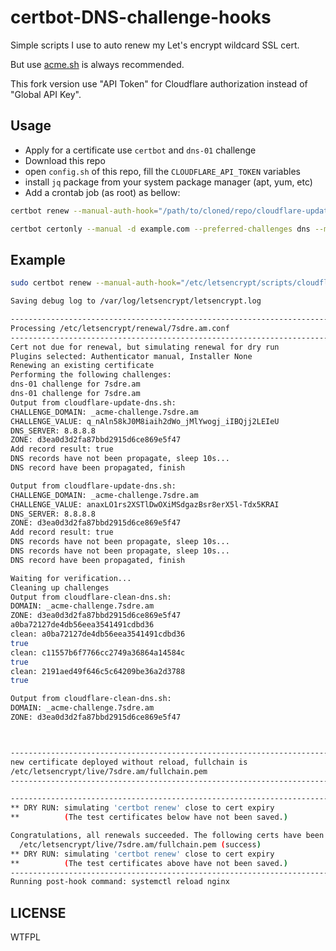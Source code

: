 # certbot-DNS-challenge-hooks

Simple scripts I use to auto renew my Let's encrypt wildcard SSL cert.

But use [acme.sh](https://github.com/Neilpang/acme.sh) is always recommended.

This fork version use "API Token" for Cloudflare authorization instead of "Global API Key".

## Usage

- Apply for a certificate use `certbot` and `dns-01` challenge
- Download this repo
- open `config.sh` of this repo, fill the `CLOUDFLARE_API_TOKEN` variables
- install `jq` package from your system package manager (apt, yum, etc)
- Add a crontab job (as root) as bellow:

```bash
certbot renew --manual-auth-hook="/path/to/cloned/repo/cloudflare-update-dns.sh" --manual-cleanup-hook="/path/to/cloned/repo/cloudflare-clean-dns.sh" --post-hook="systemctl reload nginx" >> /path/to/log/crontab.renew.log
```

```bash
certbot certonly --manual -d example.com --preferred-challenges dns --manual-auth-hook="/path/to/cloned/repo/cloudflare-update-dns.sh" --manual-cleanup-hook="/path/to/cloned/repo/cloudflare-clean-dns.sh" >> /path/to/log/crontab.renew.log
```

## Example

```bash
sudo certbot renew --manual-auth-hook="/etc/letsencrypt/scripts/cloudflare-update-dns.sh" --manual-cleanup-hook="/etc/letsencrypt/scripts/cloudflare-clean-dns.sh" --post-hook="systemctl reload nginx" --dry-run

Saving debug log to /var/log/letsencrypt/letsencrypt.log

-------------------------------------------------------------------------------
Processing /etc/letsencrypt/renewal/7sdre.am.conf
-------------------------------------------------------------------------------
Cert not due for renewal, but simulating renewal for dry run
Plugins selected: Authenticator manual, Installer None
Renewing an existing certificate
Performing the following challenges:
dns-01 challenge for 7sdre.am
dns-01 challenge for 7sdre.am
Output from cloudflare-update-dns.sh:
CHALLENGE_DOMAIN: _acme-challenge.7sdre.am
CHALLENGE_VALUE: q_nAln58kJ0M8iaih2dWo_jMlYwogj_iIBQjj2LEIeU
DNS_SERVER: 8.8.8.8
ZONE: d3ea0d3d2fa87bbd2915d6ce869e5f47
Add record result: true
DNS records have not been propagate, sleep 10s...
DNS record have been propagated, finish

Output from cloudflare-update-dns.sh:
CHALLENGE_DOMAIN: _acme-challenge.7sdre.am
CHALLENGE_VALUE: anaxLO1rs2XSTlDwOXiMSdgazBsr8erX5l-Tdx5KRAI
DNS_SERVER: 8.8.8.8
ZONE: d3ea0d3d2fa87bbd2915d6ce869e5f47
Add record result: true
DNS records have not been propagate, sleep 10s...
DNS records have not been propagate, sleep 10s...
DNS record have been propagated, finish

Waiting for verification...
Cleaning up challenges
Output from cloudflare-clean-dns.sh:
DOMAIN: _acme-challenge.7sdre.am
ZONE: d3ea0d3d2fa87bbd2915d6ce869e5f47
a0ba72127de4db56eea3541491cdbd36
clean: a0ba72127de4db56eea3541491cdbd36
true
clean: c11557b6f7766cc2749a36864a14584c
true
clean: 2191aed49f646c5c64209be36a2d3788
true

Output from cloudflare-clean-dns.sh:
DOMAIN: _acme-challenge.7sdre.am
ZONE: d3ea0d3d2fa87bbd2915d6ce869e5f47



-------------------------------------------------------------------------------
new certificate deployed without reload, fullchain is
/etc/letsencrypt/live/7sdre.am/fullchain.pem
-------------------------------------------------------------------------------

-------------------------------------------------------------------------------
** DRY RUN: simulating 'certbot renew' close to cert expiry
**          (The test certificates below have not been saved.)

Congratulations, all renewals succeeded. The following certs have been renewed:
  /etc/letsencrypt/live/7sdre.am/fullchain.pem (success)
** DRY RUN: simulating 'certbot renew' close to cert expiry
**          (The test certificates above have not been saved.)
-------------------------------------------------------------------------------
Running post-hook command: systemctl reload nginx
```

## LICENSE

WTFPL
